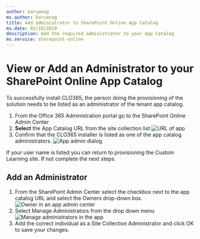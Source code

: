```yaml
---
author: karuanag
ms.author: karuanag
title: Add administrator to SharePoint Online App Catalog
ms.date: 02/10/2019
description: Add the required administrator to your App Catalog
ms.service: sharepoint-online
---
```


# View or Add an Administrator to your SharePoint Online App Catalog

To successfully install CLO365, the person doing the provisioning of the solution needs to be listed as an administrator of the tenant app catalog.

1. From the Office 365 Administration portal go to the SharePoint Online Admin Center
1. **Select** the App Catalog URL from the site collection list
![URL of app](media/appadmin_url.png)
1. Confirm that the CLO365 installer is listed as one of the app catalog administrators.
![App admin dialog](media/appadmin_dialog.png)

If your user name is listed you can return to provisioning the Custom Learning site.  If not complete the next steps. 

## Add an Administrator

1. From the SharePoint Admin Center select the checkbox next to the app catalog URL and select the Owners drop-down box.
![Owner in an app admin center](media/appadmin_owner.png)
1. Select Manage Administrators from the drop down menu
![Manage administrators in the app](media/appadmin_manage.png)
1. Add the correct individual as a Site Collection Administrator and click OK to save your changes.

